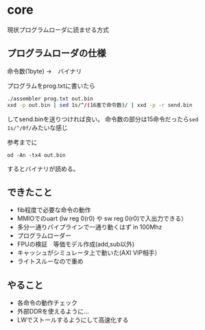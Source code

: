 # core

現状プログラムローダに読ませる方式

## プログラムローダの仕様
命令数(1byte) →　バイナリ

プログラムをprog.txtに書いたら
```bash
./assembler prog.txt out.bin
xxd -p out.bin | sed 1s/^/(16進で命令数)/ | xxd -p -r send.bin
```
してsend.binを送りつければ良い。
命令数の部分は15命令だったら```sed 1s/^/0f/```みたいな感じ

参考までに
```
od -An -tx4 out.bin
```
するとバイナリが読める。



## できたこと
- fib程度で必要な命令の動作
- MMIOでのuart (lw reg 0(r0) や sw reg 0(r0)で入出力できる）
- 多分一通りパイプラインで一通り動くはず in 100Mhz
- プログラムローダー 
- FPUの検証　等価モデル作成(add,sub以外)
- キャッシュがシミュレータ上で動いた(AXI VIP相手）
- ライトスルーなので重め

## やること
- 各命令の動作チェック
- 外部DDRを使えるように...
- LWでストールするようにして高速化する

